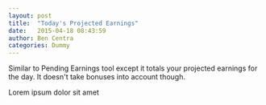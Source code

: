 ```yaml
---
layout: post
title:  "Today's Projected Earnings"
date:   2015-04-18 08:43:59
author: Ben Centra
categories: Dummy
---
```


Similar to Pending Earnings tool except it totals your projected earnings for the day. It doesn't take bonuses into account though.

Lorem ipsum dolor sit amet
